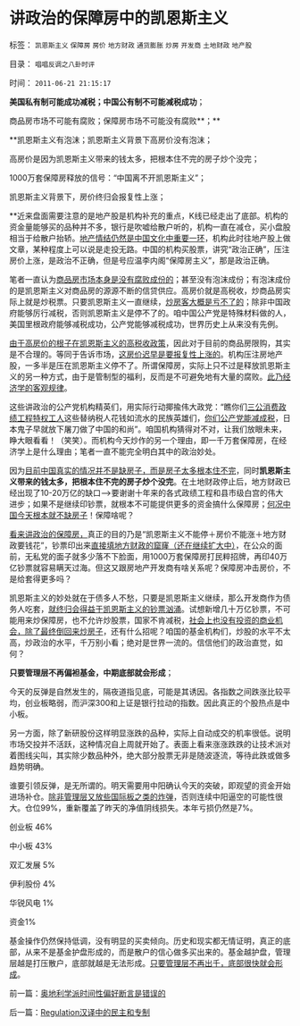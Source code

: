 # 讲政治的保障房中的凯恩斯主义

标签： `凯恩斯主义` `保障房` `房价` `地方财政` `通货膨胀` `炒房` `开发商` `土地财政` `地产股` 

目录： `唱唱反调之八卦时评`

时间： `2011-06-21 21:15:17`

**美国私有制可能成功减税；中国公有制不可能减税成功**；

商品房市场不可能有腐败；保障房市场不可能没有腐败**；**

**凯恩斯主义有泡沫；凯恩斯主义背景下高房价没有泡沫；

高房价是因为凯恩斯主义带来的钱太多，把根本住不完的房子炒个没完；

1000万套保障房释放的信号：“中国离不开凯恩斯主义”；

凯恩斯主义背景下，房价终归会报复性上涨；

**近来盘面需要注意的是地产股是机构补充的重点，K线已经走出了底部。机构的资金量能够买的品种并不多，银行是吹嘘给散户听的，机构一直在减仓，买小盘股相当于给散户抬轿。[地产情结仍然是中国文化中重要一环](../../../2007/9/22/地产股宜用市净率估值，地产股投机泡沫浓重.md)，机构此时往地产股上做文章，某种程度上可以说是走投无路。中国的机构买股票，讲究“政治正确”，压注房价上涨，是政治不正确，但是号应温李内阁“保障房主义”，那是政治正确。

笔者一直认为[商品房市场本身是没有腐败成份的](../../../2009/7/18/为什么商品房市场确实不存在腐败.md)；甚至没有泡沫成份；有泡沫成份的是凯恩斯主义对商品房的源源不断的信贷供应。高房价就是高税收，炒商品房实际上就是炒税票。只要凯恩斯主义一直继续，[炒房客大概是亏不了的](../../../2011/1/2/炒房不要“懂经济”，打压房价都是买入的良机.md)；除非中国政府能够厉行减税，否则凯恩斯主义是停不了的。咱中国公产党是特殊材料做的人，美国里根政府能够减税成功，公产党能够减税成功，世界历史上从来没有先例。

[由于高房价的根子在凯恩斯主义的高税收政策](../../../2008/8/4/楼市硬需求完全不存在.md)，因此对于目前的商品房限购，其实是不合理的。等同于告诉市场，[这房价迟早是要报复性上涨的](../../../2009/7/2/构成高房价的游戏规则没有任何变化.md)。机构压注房地产股，一多半是压在凯恩斯主义停不了。所谓保障房，实际上只不过是释放凯恩斯主义的另一种方式，由于是管制型的福利，反而是不可避免地有大量的腐败。[此乃经济学的客观规律](../../../2011/5/19/美国历史中的腐败和黑社会.md)。

这些讲政治的公产党机构精英们，用实际行动揶揄伟大政党：“瞧你们[三公消费政绩工程特权工人](../../../2009/7/30/黄宗羲定律之体制内特权对国民利益的侵蚀.md)这些替纳税人花钱如流水的民族英雄们，[你们公产党能减成税](../../../2010/12/31/中国银行加盟美联储；减税收缩流动性.md)，日本鬼子早就放下屠刀做了中国的和尚”。咱国机构猜得对不对，让我们放眼未来，睁大眼看看！（笑笑）。而机构今天炒作的另一个理由，即一千万套保障房，在经济学上是什么理由；笔者一直不能完全明白其中的政治妙处。

因为[目前中国真实的情况并不是缺房子，而是房子太多根本住不完](../../../2009/4/16/中国不缺房子，最重要是完善租赁市场盘活存量.md)，同时**凯恩斯主义带来的钱太多，把根本住不完的房子炒个没完**。在土地财政停止后，地方财政已经出现了10-20万亿的缺口——>要谢谢十年来的各式政绩工程和县市级白宫的伟大进步；如果不是继续印钞票，就根本不可能提供更多的资金搞什么保障房；[何况中国今天根本就不缺房子](../../../2007/12/12/房地产的真正属性是消费品属性.md)！保障啥呢？

[看来讲政治的保障房，](../../../2008/4/9/机构投资蓝筹泡沫股，是讲政治.md)真正的目的乃是“凯恩斯主义不能停＋房价不能涨＋地方财政要钱花”，钞票印出来[直接填地方财政的窟窿（还在继续扩大中）](../../../2007/11/17/地方财政危机催生苛政？.md)，在公众的面前，无私党的面子就多少落不下脸面，用1000万套保障房打民粹招牌，再印40万亿钞票就容易瞒天过海。但这又跟房地产开发商有啥关系呢？保障房冲击房价，不是给套得更多吗？

凯恩斯主义的妙处就在于债多人不愁，只要是凯恩斯主义继续，那么开发商作为债务人吃套，[就终归会得益于凯恩斯主义的钞票汹涌](../../../2007/8/31/房地产股和券商股，是中国股市中最大的泡沫.md)。试想新增几十万亿钞票，不可能用来炒保障房，也不允许炒股票，国家不肯减税，[社会上也没有投资的商业机会，除了最终倒回来炒房子](../../../2010/3/30/中国人好赌的原因.md)，还有什么招呢？咱国的基金机构们，炒股的水平不太高，炒政治的水平，千万别小看；绝对是世界一流的。信信他们的政治直觉，如何？

**只要管理层不再偏袒基金，中期底部就会形成**；

今天的反弹是自然发生的，隔夜道指见底，可能是其诱因。各指数之间跌涨比较平均，创业板略弱，而沪深300和上证是银行拉动的指数。因此真正的个股热点是中小板。

另一方面，除了新研股份这样明显涨跌的品种，实际上自动成交的机率很低。说明市场交投并不活跃，这种情况自上周就开始了。表面上看来涨涨跌跌的让技术派对着图线尖叫，其实除少数品种外，绝大部分股票无非是随波逐流，等待此跌或做多趋势明确。

谁要引领反弹，是无所谓的。明天需要用中阳确认今天的突破，即观望的资金开始进场补仓。[除非管理层又放些国际板之类的炸弹](../../../2011/6/15/国际板推动RMB国际化的骗局.md)，否则连续中阳逼空的可能性很大。仓位99%，重新覆盖了昨天的净值阴线损失。本年亏损仍然是7%。

创业板 46%

中小板 43%

双汇发展 5%

伊利股份 4%

华锐风电 1%

资金1%

基金操作仍然保持低调，没有明显的买卖倾向。历史和现实都无情证明，真正的底部，从来不是基金护盘形成的，而是散户的信心做多买出来的。基金越护盘，管理层越是打压散户，底部就越是无法形成。[只要管理层不再出千，底部很快就会形成](../../../2011/6/20/管理层应反思为“A股机构化”而妖魔化散户.md)。



前一篇：[奥地利学派时间性偏好断言是错误的](../../../2011/6/20/奥地利学派时间性偏好断言是错误的.md)

后一篇：[Regulation汉译中的民主和专制](../../../2011/6/21/Regulation汉译中的民主和专制.md)